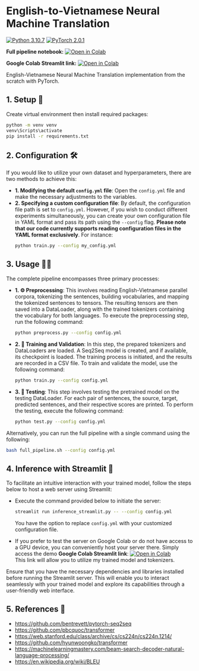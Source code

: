 # English-to-Vietnamese Neural Machine Translation
[![Python 3.10.7](https://img.shields.io/badge/python-3.10.7-blue)](https://www.python.org/downloads/release/python-3107/)
[![PyTorch 2.0.1](https://img.shields.io/badge/PyTorch-2.0.1-red)](https://pypi.org/project/torch/2.0.1/)

**Full pipeline notebook:**
[![Open in Colab](https://colab.research.google.com/assets/colab-badge.svg)](https://colab.research.google.com/drive/1-3j8lr99-aD2TDWYxaecIJ3VyHehc5Ct?usp=sharing)  

**Google Colab Streamlit link:** [![Open in Colab](https://colab.research.google.com/assets/colab-badge.svg)](https://colab.research.google.com/drive/1grZfoaD9SCfwOJi-QDOdGRJMlaekDY3f?usp=sharing) 

English-Vietnamese Neural Machine Translation implementation from the scratch with PyTorch.

## 1. Setup 🧰
Create virtual environment then install required packages:

```bash
python -m venv venv
venv\Scripts\activate
pip install -r requirements.txt
```

## 2. Configuration 🛠️
If you would like to utilize your own dataset and hyperparameters, there are two methods to achieve this:
- **1. Modifying the default `config.yml` file**: Open the `config.yml` file and make the necessary adjustments to the variables.
- **2. Specifying a custom configuration file**: By default, the configuration file path is set to `config.yml`. However, if you wish to conduct different experiments simultaneously, you can create your own configuration file in YAML format and pass its path using the `--config` flag. **Please note that our code currently supports reading configuration files in the YAML format exclusively**. For instance:
  ```bash
  python train.py --config my_config.yml
  ```

## 3. Usage 👨‍💻
The complete pipeline encompasses three primary processes:

- **1. ⚙️ Preprocessing**: This involves reading English-Vietnamese parallel corpora, tokenizing the sentences, building vocabularies, and mapping the tokenized sentences to tensors. The resulting tensors are then saved into a DataLoader, along with the trained tokenizers containing the vocabulary for both languages. To execute the preprocessing step, run the following command:
  ```bash 
  python preprocess.py --config config.yml
  ```  

- **2. 🚄 Training and Validation**: In this step, the prepared tokenizers and DataLoaders are loaded. A Seq2Seq model is created, and if available, its checkpoint is loaded. The training process is initiated, and the results are recorded in a CSV file. To train and validate the model, use the following command:
  ```bash 
  python train.py --config config.yml
  ```  

- **3. 🧪 Testing**: This step involves testing the pretrained model on the testing DataLoader. For each pair of sentences, the source, target, predicted sentences, and their respective scores are printed. To perform the testing, execute the following command:
  ```bash 
  python test.py --config config.yml
  ```  

Alternatively, you can run the full pipeline with a single command using the following:
```bash
bash full_pipeline.sh --config config.yml
```

## 4. Inference with Streamlit 🚀

To facilitate an intuitive interaction with your trained model, follow the steps below to host a web server using Streamlit:

- Execute the command provided below to initiate the server:
  ```bash
  streamlit run inference_streamlit.py -- --config config.yml
  ```
  You have the option to replace `config.yml` with your customized configuration file.

- If you prefer to test the server on Google Colab or do not have access to a GPU device, you can conveniently host your server there. Simply access the demo **Google Colab Streamlit link**: [![Open in Colab](https://colab.research.google.com/assets/colab-badge.svg)](https://colab.research.google.com/drive/1grZfoaD9SCfwOJi-QDOdGRJMlaekDY3f?usp=sharing)  
This link will allow you to utilize my trained model and tokenizers.

Ensure that you have the necessary dependencies and libraries installed before running the Streamlit server. This will enable you to interact seamlessly with your trained model and explore its capabilities through a user-friendly web interface.


## 5. References 📝
- https://github.com/bentrevett/pytorch-seq2seq
- https://github.com/pbcquoc/transformer 
- https://web.stanford.edu/class/archive/cs/cs224n/cs224n.1214/ 
- https://github.com/hyunwoongko/transformer 
- https://machinelearningmastery.com/beam-search-decoder-natural-language-processing/
- https://en.wikipedia.org/wiki/BLEU